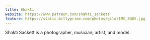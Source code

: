 ```yaml
---
title: Shakti
website: https://www.patreon.com/shakti_sackett
feature: https://static.billyprime.com/photos/gild/IMG_8389.jpg
---
```

Shakti Sackett is a photographer, musician, artist, and model.